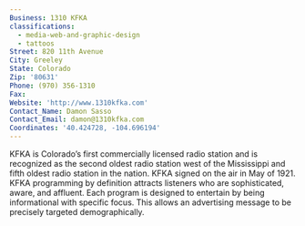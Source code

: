 ```yaml
---
Business: 1310 KFKA
classifications:
  - media-web-and-graphic-design
  - tattoos
Street: 820 11th Avenue
City: Greeley
State: Colorado
Zip: '80631'
Phone: (970) 356-1310
Fax:
Website: 'http://www.1310kfka.com'
Contact_Name: Damon Sasso
Contact_Email: damon@1310kfka.com
Coordinates: '40.424728, -104.696194'
---
```



KFKA is Colorado’s first commercially licensed radio station and is recognized as the second oldest radio station west of the Mississippi and fifth oldest radio station in the nation. KFKA signed on the air in May of 1921. KFKA programming by definition attracts listeners who are sophisticated, aware, and affluent. Each program is designed to entertain by being informational with specific focus. This allows an advertising message to be precisely targeted demographically.